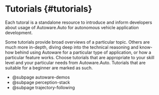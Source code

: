 Tutorials {#tutorials}
=========

Each tutoral is a standalone resource to introduce and inform developers about usage of Autoware.Auto for autonomous vehicle application development.

Some tutorials provide broad overviews of a particular topic.
Others are much more in-depth, diving deep into the technical reasoning and know-how behind using Autoware for a particular type of application, or how a particular feature works.
Choose tutorials that are appropriate to your skill level and your particular needs from Autoware.Auto.
Tutorials that are suitable for a beginner are marked as such.

- @subpage autoware-demos
- @subpage perception-stack
- @subpage trajectory-following
